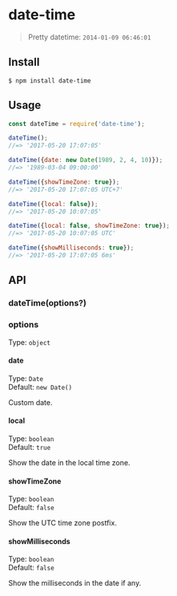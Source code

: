 # date-time

> Pretty datetime: `2014-01-09 06:46:01`

## Install

```
$ npm install date-time
```

## Usage

```js
const dateTime = require('date-time');

dateTime();
//=> '2017-05-20 17:07:05'

dateTime({date: new Date(1989, 2, 4, 10)});
//=> '1989-03-04 09:00:00'

dateTime({showTimeZone: true});
//=> '2017-05-20 17:07:05 UTC+7'

dateTime({local: false});
//=> '2017-05-20 10:07:05'

dateTime({local: false, showTimeZone: true});
//=> '2017-05-20 10:07:05 UTC'

dateTime({showMilliseconds: true});
//=> '2017-05-20 17:07:05 6ms'
```

## API

### dateTime(options?)

### options

Type: `object`

#### date

Type: `Date`\
Default: `new Date()`

Custom date.

#### local

Type: `boolean`\
Default: `true`

Show the date in the local time zone.

#### showTimeZone

Type: `boolean`\
Default: `false`

Show the UTC time zone postfix.

#### showMilliseconds

Type: `boolean`\
Default: `false`

Show the milliseconds in the date if any.
